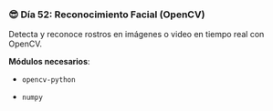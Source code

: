 ### 😎 Día 52: Reconocimiento Facial (OpenCV)

Detecta y reconoce rostros en imágenes o video en tiempo real con OpenCV.

**Módulos necesarios**:

- `opencv-python`
    
- `numpy`